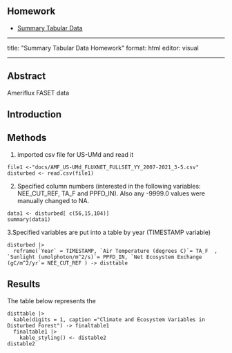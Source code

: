 ## Homework

- [Summary Tabular Data](https://acmennaforests.github.io/ENVS543FALL2024/Homework10.01.24.html)

---
title: "Summary Tabular Data Homework"
format: html
editor: visual

---

## Abstract
Ameriflux FASET data

## Introduction


## Methods

1. imported csv file for US-UMd and read it

```{r}
file1 <-"docs/AMF_US-UMd_FLUXNET_FULLSET_YY_2007-2021_3-5.csv"
disturbed <- read.csv(file1)
```


2. Specified column numbers (interested in the following variables: NEE_CUT_REF, TA_F and PPFD_IN). Also any -9999.0 values were manually changed to NA.

```{r}
data1 <- disturbed[ c(56,15,104)]
summary(data1)
```


3.Specified variables are put into a table by year (TIMESTAMP variable)

```{r}
disturbed |>
  reframe(`Year` = TIMESTAMP, `Air Temperature (degrees C)`= TA_F  , `Sunlight (umolphoton/m^2/s)`= PPFD_IN, `Net Ecosystem Exchange (gC/m^2/yr`= NEE_CUT_REF ) -> disttable
```


## Results
The table below represents the 

```{r}
disttable |>
  kable(digits = 1, caption ="Climate and Ecosystem Variables in Disturbed Forest") -> finaltable1
  finaltable1 |>
    kable_styling() <- distable2
distable2
```
